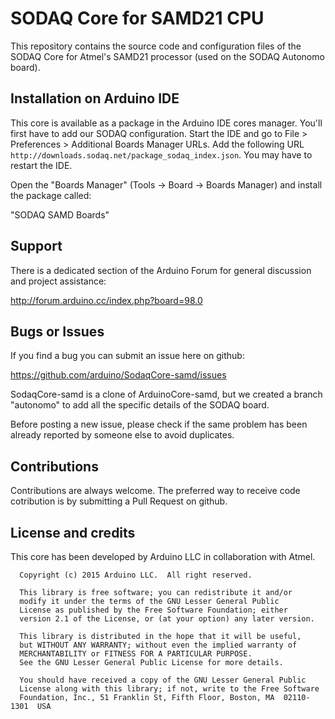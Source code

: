 # SODAQ Core for SAMD21 CPU

This repository contains the source code and configuration files of the SODAQ Core
for Atmel's SAMD21 processor (used on the SODAQ Autonomo board).

## Installation on Arduino IDE

This core is available as a package in the Arduino IDE cores manager.
You'll first have to add our SODAQ configuration.  Start the IDE and go to
File > Preferences > Additional Boards Manager URLs.  Add the following URL
`http://downloads.sodaq.net/package_sodaq_index.json`.  You may have to restart
the IDE.

Open the "Boards Manager" (Tools -> Board -> Boards Manager) and install the
package called:

"SODAQ SAMD Boards"

## Support

There is a dedicated section of the Arduino Forum for general discussion and project assistance:

http://forum.arduino.cc/index.php?board=98.0

## Bugs or Issues

If you find a bug you can submit an issue here on github:

https://github.com/arduino/SodaqCore-samd/issues

SodaqCore-samd is a clone of ArduinoCore-samd, but we created a branch "autonomo"
to add all the specific details of the SODAQ board.

Before posting a new issue, please check if the same problem has been already reported by someone else
to avoid duplicates.

## Contributions

Contributions are always welcome. The preferred way to receive code cotribution is by submitting a 
Pull Request on github.

## License and credits

This core has been developed by Arduino LLC in collaboration with Atmel.

```
  Copyright (c) 2015 Arduino LLC.  All right reserved.

  This library is free software; you can redistribute it and/or
  modify it under the terms of the GNU Lesser General Public
  License as published by the Free Software Foundation; either
  version 2.1 of the License, or (at your option) any later version.

  This library is distributed in the hope that it will be useful,
  but WITHOUT ANY WARRANTY; without even the implied warranty of
  MERCHANTABILITY or FITNESS FOR A PARTICULAR PURPOSE.
  See the GNU Lesser General Public License for more details.

  You should have received a copy of the GNU Lesser General Public
  License along with this library; if not, write to the Free Software
  Foundation, Inc., 51 Franklin St, Fifth Floor, Boston, MA  02110-1301  USA
```
